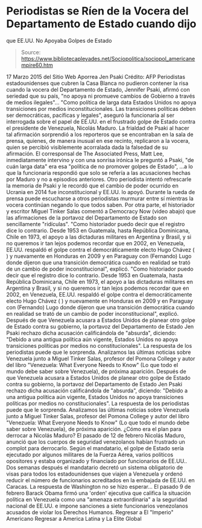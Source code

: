 # Periodistas se Ríen de la Vocera del Departamento de Estado cuando dijo 
que EE.UU. No Apoyaba Golpes de Estado

> Source: https://www.bibliotecapleyades.net/Sociopolitica/sociopol_americanempire60.htm

17 Marzo 2015
del Sitio Web Aporrea
Jen Psaki Crédito: AFP
Periodistas estadounidenses que cubren la Casa Blanca no pudieron contener la risa cuando la vocera del Departamento de Estado, Jennifer Psaki, afirmó con seriedad que su país,
"no apoya ni promueve cambios de Gobierno a través de medios ilegales"... "Como política de larga data Estados Unidos no apoya transiciones por medios inconstitucionales. Las transiciones políticas deben ser democráticas, pacíficas y legales", aseguró la funcionaria al ser interrogada sobre el papel de EE.UU. en el frustrado golpe de Estado contra el presidente de Venezuela, Nicolás Maduro.
La frialdad de Psaki al hacer tal afirmación sorprendió a los reporteros que se encontraban en la sala de prensa, quienes, de manera inusual en ese recinto, replicaron a la vocera, quien se percibió visiblemente acorralada dada la falsedad de su afirmación. El corresponsal de The Associated Press, Matt Lee, inmediatamente intervino y con una sonrisa irónica le preguntó a Psaki,
"de cuán larga data" era esa "política de no promover golpes de Estado",
...a lo que la funcionaria respondió que solo se refería a las acusaciones hechas por Maduro y no a episodios anteriores. Otro periodista intentó refrescarle la memoria de Psaki y le recordó que el cambio de poder ocurrido en Ucrania en 2014 fue inconstitucional y EE.UU. lo apoyó.
Durante la rueda de prensa puede escucharse a otros periodistas murmurar entre sí mientras la vocera continúan negando lo que todos saben. Por otra parte, el historiador y escritor Miguel Tinker Salas comentó a Democracy Now (video abajo) que las afirmaciones de la portavoz del Departamento de Estado son sencillamente "ridículas".
"Como historiador puedo decir que el registro dice lo contrario. Desde 1953 en Guatemala, hasta República Dominicana, Chile en 1973, el apoyo a las dictaduras militares en Argentina y Brasil, y si no queremos ir tan lejos podemos recordar que en 2002, en Venezuela, EE.UU. respaldó el golpe contra el democráticamente electo Hugo Chávez ( ) y nuevamente en Honduras en 2009 y en Paraguay con (Fernando) Lugo donde dijeron que una transición democrática cuando en realidad se trató de un cambio de poder inconstitucional", explicó.
"Como historiador puedo decir que el registro dice lo contrario.
Desde 1953 en Guatemala, hasta República Dominicana, Chile en 1973, el apoyo a las dictaduras militares en Argentina y Brasil, y si no queremos ir tan lejos podemos recordar que en 2002, en Venezuela, EE.UU. respaldó el golpe contra el democráticamente electo Hugo Chávez ( ) y nuevamente en Honduras en 2009 y en Paraguay con (Fernando) Lugo donde dijeron que una transición democrática cuando en realidad se trató de un cambio de poder inconstitucional", explicó.
Después de que Venezuela acusara a Estados Unidos de planear otro golpe de Estado contra su gobierno, la portavoz del Departamento de Estado Jen Psaki rechazo dicha acusación calificándola de "absurda", diciendo: "Debido a una antigua política aún vigente, Estados Unidos no apoya transiciones políticas por medios no constitucionales". La respuesta de los periodistas puede que le sorprenda. Analizamos las últimas noticias sobre Venezuela junto a Miguel Tinker Salas, profesor del Pomona College y autor del libro "Venezuela: What Everyone Needs to Know" (Lo que todo el mundo debe saber sobre Venezuela), de próxima aparición.
Después de que Venezuela acusara a Estados Unidos de planear otro golpe de Estado contra su gobierno, la portavoz del Departamento de Estado Jen Psaki rechazo dicha acusación calificándola de "absurda", diciendo:
"Debido a una antigua política aún vigente, Estados Unidos no apoya transiciones políticas por medios no constitucionales".
La respuesta de los periodistas puede que le sorprenda. Analizamos las últimas noticias sobre Venezuela junto a Miguel Tinker Salas, profesor del Pomona College y autor del libro "Venezuela: What Everyone Needs to Know" (Lo que todo el mundo debe saber sobre Venezuela), de próxima aparición.
¿Cómo era el plan para derrocar a Nicolás Maduro? El pasado de 12 de febrero Nicolás Maduro, anunció que los cuerpos de seguridad venezolanos habían frustrado un complot para derrocarlo.
Según el mandatario, el golpe de Estado sería ejecutado por algunos militares de la Fuerza Aérea, varios políticos opositores y estaba organizado y financiado por funcionarios de EE.UU.. Dos semanas después el mandatario decretó un sistema obligatorio de visas para todos los estadounidenses que viajen a Venezuela y ordenó reducir el número de funcionarios acreditados en la embajada de EE.UU. en Caracas. La respuesta de Washington no se hizo esperar...
El pasado 9 de febrero Barack Obama firmó una 'orden' ejecutiva que califica la situación política en Venezuela como una "amenaza extraordinaria" a la seguridad nacional de EE.UU. e impone sanciones a siete funcionarios venezolanos acusados de violar los Derechos Humanos.
Regresar a El "Imperio" Americano
Regresar a America Latina y La Elite Global
